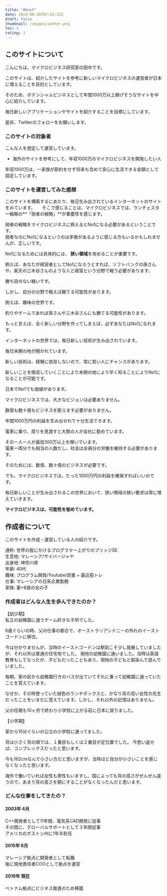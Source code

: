 ```yaml
---
title: "About"
date: 2019-08-26T07:42:22Z
draft: false
thumbnail: /images/author.png
toc: 1
rating: 1
---
```


## このサイトについて

こんにちは、マイクロビジネス研究家の田中です。
  
このサイトは、紹介したサイトを参考に新しいマイクロビジネスの運営者が日本に増えることを目的としています。  

そのため、ポテンシャルビジネスとして年間1000万以上稼げそうなサイトを中心に紹介しています。  

毎日新しいアプリケーションやサイトを紹介することを目標にしています。    

是非、Twitterのフォローをお願いします。 
<a href="https://twitter.com/intent/tweet?url=http%3a%2f%2flocalhost%3a1313%2fpages%2fabout%2f&text=About&tw_p=tweetbutton" title="Twitterでシェア" class="tw" target="_blank" rel="nofollow"><i class="fab fa-twitter" aria-hidden="true"></i></a>
  

### このサイトの対象者

こんな人を想定して運営しています。  

- 海外のサイトを参考にして、年収1000万のマイクロビジネスを開発したい人

年収1000万は、一家族が節約をせず将来も含めて安心に生活できる金額として設定しています。


### このサイトを運営してみた感想

このサイトを構築するにあたり、毎日生み出されているインターネットのサイトをみています。  　
そこで感じることは、マイクロビジネスでは、ランチェスター戦略の**「弱者の戦略」**が重要性を感じます。  

弱者の戦略をマイクロビジネスに例えるとNo1になる必要があるということです。    
弱者なのにNo1になるというのは矛盾があるように感じる方もいるかもしれませんが、正しいです。  

No1になるためには具体的には、 **狭い領域**を攻めることが重要です。  

例えば、あなたが経営者としてNo1になろうとすれば、ソフトバンクの孫さんや、楽天の三木谷さんのような人と経営という分野で戦う必要があります。   

勝ち目のない戦いです。  

しかし、自分の分野で戦えば勝てる可能性があります。  

例えば、趣味の世界です。  

釣りやゲームであれば孫さんや三木谷さんにも勝てる可能性があります。  

もっと言えば、全く新しい分野を作ってしまえば、必ずあなたはNo1になれます。 
  
インターネットの世界では、毎日新しい技術が生み出されています。

毎日未開の地が開かれています。      

新しい技術は、経験に依存しないので、常に若い人にチャンスがあります。  

新しいことを吸収していくことにより未開の地により早く知ることによりNo1になることが可能です。  

日本でNo1でも価値があります。  

マイクロビジネスでは、大きなビジョンは必要ありません。  

数億も数十億もビジネスを膨らます必要がありません。  

年間1000万円の利益を生み出せれて十分生活できます。  

電車に乗り、周りを見渡すと大勢の人が会社に勤めています。  

その一人一人が最低300万以上を稼いでいます。   
電車一両分でも相当の人数だし、社会は全員分の労働を維持する必要があります。    

そのためには、数億、数十億のビジネスが必要です。    

でも、マイクロビジネスでは、たった1000万円の利益を確保すればいいのです。  

毎日新しいことが生み出されるこの世界において、狭い領域の狭い要求は常に増えていきます。  

**マイクロビジネスは、可能性を秘めています。**

## 作成者について

このサイトを作成・運営している人の紹介です。  

通称: 世界の股にかけるプログラマー上がりのブリッジSE   
生息地: マレーシア/サイバージャヤ  
出身地: 神奈川県  
年齢: 40代  
趣味: プログラム開発/Youtube/読書 + 最近筋トレ  
仕事: マレーシアの日系企業勤務  
家族: 妻+8歳の女の子  

### 作成者はどんな人生を歩んできたのか？

【幼少期】  
私立の幼稚園に通うゲーム好きな子供でした。  
  
6歳ぐらいの時、父の仕事の都合で、オーストラリアシドニーの外れのイーストゴードンに移住。  

今は分かりませんが、当時のイーストゴードンは駅前こそ少し発展していましたが、それ以外は普通の住宅地でした。
現地の幼稚園に通いました。当時は英語教育もしてなったが、子どもだったこともあり、現地の子どもと馴染んで遊んでいました。  

毎朝、家の前から幼稚園行きのバスが出ていてそれに乗って幼稚園に通っていたことを覚えています。 

なぜか、その時使っていた緑色のランチボックスと、かなり背の高い女性の先生だったことをいまだに覚えています。しかし、それ以外の記憶はありません。

父の任期も10ヶ月で終わり小学校に上がる前に日本に戻りました。

【小学期】

家から15分ぐらいの公立の小学校に通ってました。  

背は小さく背の順では、１番目もしくは２番目が定位置でした。 今思い返せば、コンプレックスだったと思います。  

今も162cmなんで小さい方だと思いますが、当時ほど自分が小さいことを感じなくなったと思います。  

海外で働いていれば女性も男性もいますし、国によっても背の高さがぜんぜん違うので、あまり背の高さを期にすることがなくなったんだと思います。  

### どんな仕事をしてきたの？

#### 2003年 4月
C++開発者として11年間、電気系CAD開発に従事  
その間に、グローバルサポートとして３年間従事  
アメリカのボストン州に1年半赴任  

#### 2015年 6月
マレーシア拠点に開発者として転職  
後に現地責任者COOとして拠点を運営  

#### 2019年 現在
ベトナム拠点にビジネス推進のため移籍  




